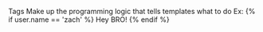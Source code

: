 Tags
	Make up the programming logic that tells templates what to do
	Ex:
		{% if user.name == 'zach' %}
		  Hey BRO!
		{% endif %}